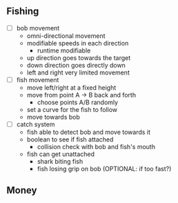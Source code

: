 ## Fishing
- [ ] bob movement
    - omni-directional movement
    - modifiable speeds in each direction
        - runtime modifiable
    - up direction goes towards the target
    - down direction goes directly down
    - left and right very limited movement
- [ ] fish movement
    - move left/right at a fixed height
    - move from point A -> B back and forth
        - choose points A/B randomly
    - set a curve for the fish to follow
    - move towards bob
- [ ] catch system
    - fish able to detect bob and move towards it
    - boolean to see if fish attached
        - collision check with bob and fish's mouth
    - fish can get unattached
        - shark biting fish
        - fish losing grip on bob (OPTIONAL: if too fast?)
## Money